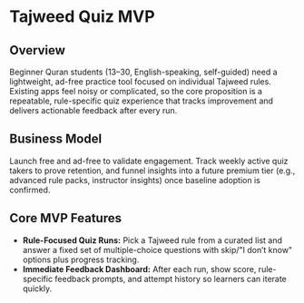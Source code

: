 # Tajweed Quiz MVP

## Overview
Beginner Quran students (13–30, English-speaking, self-guided) need a lightweight, ad-free practice tool focused on individual Tajweed rules. Existing apps feel noisy or complicated, so the core proposition is a repeatable, rule-specific quiz experience that tracks improvement and delivers actionable feedback after every run.

## Business Model
Launch free and ad-free to validate engagement. Track weekly active quiz takers to prove retention, and funnel insights into a future premium tier (e.g., advanced rule packs, instructor insights) once baseline adoption is confirmed.

## Core MVP Features
- **Rule-Focused Quiz Runs:** Pick a Tajweed rule from a curated list and answer a fixed set of multiple-choice questions with skip/"I don’t know" options plus progress tracking.
- **Immediate Feedback Dashboard:** After each run, show score, rule-specific feedback prompts, and attempt history so learners can iterate quickly.

